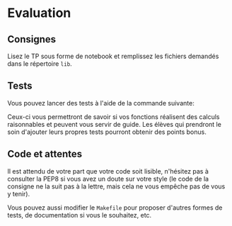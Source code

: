 # Evaluation

## Consignes

Lisez le TP sous forme de notebook et remplissez les fichiers demandés dans le répertoire `lib`.

## Tests

Vous pouvez lancer des tests à l'aide de la commande suivante:

Ceux-ci vous permettront de savoir si vos fonctions réalisent des calculs raisonnables et peuvent vous servir de guide.
Les élèves qui prendront le soin d'ajouter leurs propres tests pourront obtenir des points bonus.


## Code et attentes

Il est attendu de votre part que votre code soit lisible, n'hésitez pas à consulter la PEP8 si vous avez un doute sur votre style (le code de la consigne ne la suit pas à la lettre, mais cela ne vous empêche pas de vous y tenir).

Vous pouvez aussi modifier le `Makefile` pour proposer d'autres formes de tests, de documentation si vous le souhaitez, etc.
